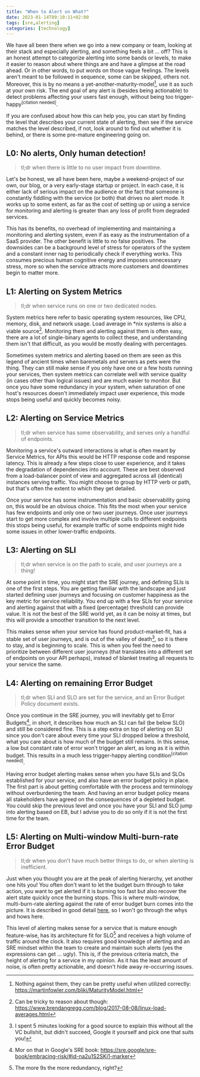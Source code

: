 ```yaml
---
title: "When to Alert on What?"
date: 2023-01-14T09:10:11+02:00
tags: [sre,alerting]
categories: [technology]
---
```


We have all been there when we go into a new company or team, looking at their stack and especially alerting, and something feels a bit ... off? This is an honest attempt to categorize alerting into some bands or levels, to make it easier to reason about where things are and have a glimpse at the road ahead. Or in other words, to put words on those vague feelings. The levels aren't meant to be followed in sequence, some can be skipped, others not. Moreover, this is by no means a yet-another-maturity-model[^1], use it as such at your own risk. The end goal of any alert is (besides being actionable) to detect problems affecting your users fast enough, without being too trigger-happy<sup>[citation needed]</sup>.

<!--more-->

If you are confused about how this can help you, you can start by finding the level that describes your current state of alerting, then see if the service matches the level described, if not, look around to find out whether it is behind, or there is some pre-mature engineering going on.

## L0: No alerts, Only human detection!

> tl;dr when there is little to no user impact from downtime.

Let's be honest, we all have been here, maybe a weekend-project of our own, our blog, or a very early-stage startup or project. In each case, it is either lack of serious impact on the audience or the fact that someone is constantly fiddling with the service (or both) that drives no alert mode. It works up to some extent, as far as the cost of setting up or using a service for monitoring and alerting is greater than any loss of profit from degraded services.

This has its benefits, no overhead of implementing and maintaining a monitoring and alerting system, even if as easy as the instrumentation of a SaaS provider. The other benefit is little to no false positives. The downsides can be a background level of stress for operators of the system and a constant inner nag to periodically check if everything works. This consumes precious human cognitive energy and imposes unnecessary stress, more so when the service attracts more customers and downtimes begin to matter more.

## L1: Alerting on System Metrics

> tl;dr when service runs on one or two dedicated nodes.

System metrics here refer to basic operating system resources, like CPU, memory, disk, and network usage. Load average in *nix systems is also a viable source[^2]. Monitoring them and alerting against them is often easy, there are a lot of single-binary agents to collect these, and understanding them isn't that difficult, as you would be mostly dealing with percentages.

Sometimes system metrics and alerting based on them are seen as this legend of ancient times when baremetals and servers as pets were the thing. They can still make sense if you only have one or a few hosts running your services, then system metrics can correlate well with service quality (in cases other than logical issues) and are much easier to monitor. But once you have some redundancy in your system, when saturation of one host's resources doesn't immediately impact user experience, this mode stops being useful and quickly becomes noisy.

## L2: Alerting on Service Metrics

> tl;dr when service has some observability, and serves only a handful of endpoints.

Monitoring a service's outward interactions is what is often meant by Service Metrics, for APIs this would be HTTP response code and response latency. This is already a few steps close to user experience, and it takes the degradation of dependencies into account. These are best observed from a load-balancer point of view and aggregated across all (identical) instances serving traffic. You might choose to group by HTTP verb or path, but that's often the extent to which they get detailed.

Once your service has some instrumentation and basic observability going on, this would be an obvious choice. This fits the most when your service has few endpoints and only one or two user journeys. Once user journeys start to get more complex and involve multiple calls to different endpoints this stops being useful, for example traffic of some endpoints might hide some issues in other lower-traffic endpoints.

## L3: Alerting on SLI

> tl;dr when service is on the path to scale, and user journeys are a thing!

At some point in time, you might start the SRE journey, and defining SLIs is one of the first steps. You are getting familiar with the landscape and just started defining user journeys and focusing on customer happiness as the key metric for service reliability. You end up with a few SLIs for your service and alerting against that with a fixed (percentage) threshold can provide value. It is not the best of the SRE world yet, as it can be noisy at times, but this will provide a smoother transition to the next level.

This makes sense when your service has found product-market-fit, has a stable set of user journeys, and is out of the valley of death[^3], so it is there to stay, and is beginning to scale. This is when you feel the need to prioritize between different user journeys (that translates into a different set of endpoints on your API perhaps), instead of blanket treating all requests to your service the same.

## L4: Alerting on remaining Error Budget

> tl;dr when SLI and SLO are set for the service, and an Error Budget Policy document exists.

Once you continue in the SRE journey, you will inevitably get to Error Budgets[^4], in short, it describes how much an SLI can fail (be below SLO) and still be considered fine. This is a step extra on top of alerting on SLI since you don't care about every time your SLI dropped below a threshold, what you care about is how much of the budget still remains. In this sense, a low but constant rate of error won't trigger an alert, as long as it is within budget. This results in a much less trigger-happy alerting condition<sup>[citation needed]</sup>.

Having error budget alerting makes sense when you have SLIs and SLOs established for your service, and also have an error budget policy in place. The first part is about getting comfortable with the process and terminology without overburdening the team. And having an error budget policy means all stakeholders have agreed on the consequences of a depleted budget. You could skip the previous level and once you have your SLI and SLO jump into alerting based on EB, but I advise you to do so only if it is not the first time for the team.

## L5: Alerting on Multi-window Multi-burn-rate Error Budget

> tl;dr when you don't have much better things to do, or when alerting is inefficient.

Just when you thought you are at the peak of alerting hierarchy, yet another one hits you! You often don't want to let the budget burn through to take action, you want to get alerted if it is burning too fast but also recover the alert state quickly once the burning stops. This is where multi-window, multi-burn-rate alerting against the rate of error budget burn comes into the picture. It is described in good detail [here](https://sre.google/workbook/alerting-on-slos/#6-multiwindow-multi-burn-rate-alerts), so I won't go through the whys and hows here.

This level of alerting makes sense for a service that is mature enough feature-wise, has its architecture fit for SLO[^5] and receives a high volume of traffic around the clock. It also requires good knowledge of alerting and an SRE mindset within the team to create and maintain such alerts (yes the expressions can get ... ugly). This is, if the previous criteria match, the height of alerting for a service in my opinion. As it has the least amount of noise, is often pretty actionable, and doesn't hide away re-occurring issues.

[^1]: Nothing against them, they can be pretty useful when utilized correctly: https://martinfowler.com/bliki/MaturityModel.html
[^2]: Can be tricky to reason about though: https://www.brendangregg.com/blog/2017-08-08/linux-load-averages.html
[^3]: I spent 5 minutes looking for a good source to explain this without all the VC bullshit, but didn't succeed, Google it yourself and pick one that suits you!
[^4]: Mor on that in Google's SRE book: https://sre.google/sre-book/embracing-risk/#id-na2u1S2SKi1-marker
[^5]: The more 9s the more redundancy, right?